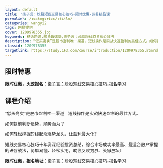 ```yaml
---
layout: default
title: '柒子言：炒股短线交易核心技巧-限时优惠-网易精品课'
permalink: /:categories/:title/
categories: wangyi2
tags: 网易提供
cover: 1209978355.jpg
keywords: 精选网课,网易云课堂,柒子言：炒股短线交易核心技巧
description: “低买高卖”是股市盈利唯一渠道，短线操作是实战快速盈利的最佳方式。如何提前判断趋势，顺势而为？如何轻松挖掘短线起涨强势龙
classid: 1209978355
targetlink: https://study.163.com/course/introduction/1209978355.htm?share=1&shareId=1025206652&utm_campaign=share&utm_medium=iphoneShare&utm_source=&utm_u=1025206652
---
```


## 限时特惠

**限时优惠，火速报名**：[柒子言：炒股短线交易核心技巧-报名学习](https://study.163.com/course/introduction/1209978355.htm?share=1&shareId=1025206652&utm_campaign=share&utm_medium=iphoneShare&utm_source=&utm_u=1025206652)

## 课程介绍

“低买高卖”是股市盈利唯一渠道，短线操作是实战快速盈利的最佳方式。

如何提前判断趋势，顺势而为？

如何轻松挖掘短线起涨强势龙头，让盈利最大化?

短线交易核心技巧十年资深经验投资总结，综合市场成功率最高、最适合散户掌握的进阶战法，简单易懂、轻松实用，助你反败为胜、笑傲股坛!

**限时优惠，报名地址**：[柒子言：炒股短线交易核心技巧-报名学习](https://study.163.com/course/introduction/1209978355.htm?share=1&shareId=1025206652&utm_campaign=share&utm_medium=iphoneShare&utm_source=&utm_u=1025206652)

